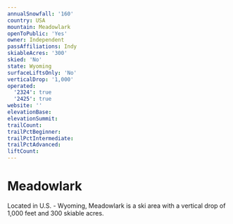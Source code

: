 ```yaml
---
annualSnowfall: '160'
country: USA
mountain: Meadowlark
openToPublic: 'Yes'
owner: Independent
passAffiliations: Indy
skiableAcres: '300'
skied: 'No'
state: Wyoming
surfaceLiftsOnly: 'No'
verticalDrop: '1,000'
operated:
  '2324': true
  '2425': true
website: ''
elevationBase:
elevationSummit:
trailCount:
trailPctBeginner:
trailPctIntermediate:
trailPctAdvanced:
liftCount:
---
```



# Meadowlark

Located in U.S. - Wyoming, Meadowlark is a ski area with a vertical drop of 1,000 feet and 300 skiable acres.

